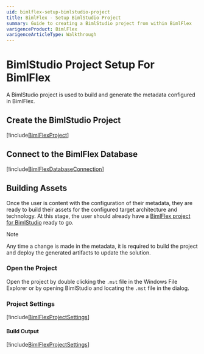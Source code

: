 ```yaml
---
uid: bimlflex-setup-bimlstudio-project
title: BimlFlex - Setup BimlStudio Project
summary: Guide to creating a BimlStudio project from within BimlFlex
varigenceProduct: BimlFlex
varigenceArticleType: Walkthrough
---
```

# BimlStudio Project Setup For BimlFlex

A BimlStudio project is used to build and generate the metadata configured in BimlFlex.

## Create the BimlStudio Project

[!include[BimlFlexProject](_incl-header-bimlstudio-project.md)]

## Connect to the BimlFlex Database

[!include[BimlFlexDatabaseConnection](_incl-header-bimlstudio-connect.md)]

## Building Assets

Once the user is content with the configuration of their metadata, they are ready to build their assets for the configured target architecture and technology. At this stage, the user should already have a [BimlFlex project for BimlStudio](xref:bimlflex-setup-bimlstudio-project) ready to go.

>[!NOTE]
> Any time a change is made in the metadata, it is required to build the project and deploy the generated artifacts to update the solution.

### Open the Project

Open the project by double clicking the `.mst` file in the Windows File Explorer or by opening BimlStudio and locating the `.mst` file in the dialog.

### Project Settings

[!include[BimlFlexProjectSettings](_incl-header-bimlstudio-project-settings.md)]

#### Build Output

[!include[BimlFlexProjectSettings](_incl-header-bimlstudio-project-build-output-settings.md)]
